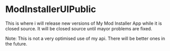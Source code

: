 # ModInstallerUIPublic
This is where i will release new versions of My Mod Installer App while it is closed source. It will be closed source until mayor problems are fixed.

Note: This is not a very optimised use of my api. There will be better ones in the future.
